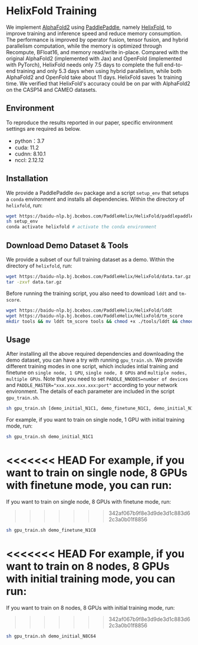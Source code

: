 # HelixFold Training

We implement [AlphaFold2](https://doi.org/10.1038/s41586-021-03819-2) using [PaddlePaddle](https://github.com/paddlepaddle/paddle), namely [HelixFold](https://arxiv.org/abs/2207.05477), to improve training and inference speed and reduce memory consumption. The performance is improved by operator fusion, tensor fusion, and hybrid parallelism computation, while the memory is optimized through Recompute, BFloat16, and memory read/write in-place. Compared with the original AlphaFold2 (implemented with Jax) and OpenFold (implemented with PyTorch), HelixFold needs only 7.5 days to complete the full end-to-end training and only 5.3 days when using hybrid parallelism, while both AlphaFold2 and OpenFold take about 11 days. HelixFold saves 1x training time. We verified that HelixFold's accuracy could be on par with AlphaFold2 on the CASP14 and CAMEO datasets.

## Environment

To reproduce the results reported in our paper, specific environment settings are required as below. 

- python：3.7
- cuda: 11.2
- cudnn: 8.10.1
- nccl: 2.12.12

## Installation

We provide a PaddlePaddle `dev` package and a script `setup_env` that setups a `conda` environment and installs all dependencies. Within the directory of `helixfold`, run:

```bash
wget https://baidu-nlp.bj.bcebos.com/PaddleHelix/HelixFold/paddlepaddle_gpu-0.0.0-cp37-cp37m-linux_x86_64.whl
sh setup_env
conda activate helixfold # activate the conda environment
```

## Download Demo Dataset & Tools

We provide a subset of our full training dataset as a demo. Within the directory of `helixfold`, run:

```bash
wget https://baidu-nlp.bj.bcebos.com/PaddleHelix/HelixFold/data.tar.gz
tar -zxvf data.tar.gz
```

Before running the training script, you also need to download `lddt` and `tm-score`.

```bash
wget https://baidu-nlp.bj.bcebos.com/PaddleHelix/HelixFold/lddt
wget https://baidu-nlp.bj.bcebos.com/PaddleHelix/HelixFold/tm_score
mkdir tools && mv lddt tm_score tools && chmod +x ./tools/lddt && chmod +x ./tools/tm_score
```

## Usage

After installing all the above required dependencies and downloading the demo dataset, you can have a try with running `gpu_train.sh`. We provide different training modes in one script, which includes intial training and finetune on `single node, 1 GPU`, `single node, 8 GPUs` and `multiple nodes, multiple GPUs`. Note that you need to set `PADDLE_NNODES=number of devices` and `PADDLE_MASTER="xxx.xxx.xxx.xxx:port"` according to your network environment. The details of each parameter are included in the script `gpu_train.sh`.

```bash
sh gpu_train.sh [demo_initial_N1C1, demo_finetune_N1C1, demo_initial_N1C8, demo_finetune_N1C8, demo_initial_N8C64, demo_finetune_N8C64]
```

For example, if you want to train on single node, 1 GPU with initial training mode, run:

```bash
sh gpu_train.sh demo_initial_N1C1
```

<<<<<<< HEAD
For example, if you want to train on single node, 8 GPUs with finetune mode, you can run:
=======
If you want to train on single node, 8 GPUs with finetune mode, run:
>>>>>>> 342af067b9f8e3d9de3d1c883d62c3a0b01f8856

```bash
sh gpu_train.sh demo_finetune_N1C8
```

<<<<<<< HEAD
For example, if you want to train on 8 nodes, 8 GPUs with initial training mode, you can run:
=======
If you want to train on 8 nodes, 8 GPUs with initial training mode, run:
>>>>>>> 342af067b9f8e3d9de3d1c883d62c3a0b01f8856

```bash
sh gpu_train.sh demo_initial_N8C64
```
